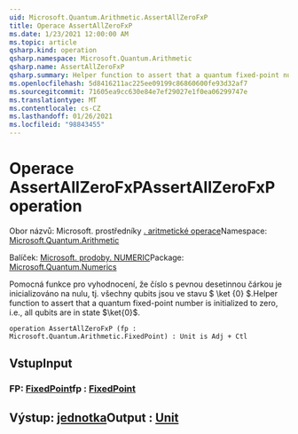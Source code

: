 ```yaml
---
uid: Microsoft.Quantum.Arithmetic.AssertAllZeroFxP
title: Operace AssertAllZeroFxP
ms.date: 1/23/2021 12:00:00 AM
ms.topic: article
qsharp.kind: operation
qsharp.namespace: Microsoft.Quantum.Arithmetic
qsharp.name: AssertAllZeroFxP
qsharp.summary: Helper function to assert that a quantum fixed-point number is initialized to zero, i.e., all qubits are in state $\ket{0}$.
ms.openlocfilehash: 5d8416211ac225ee09199c86860600fe93d32af7
ms.sourcegitcommit: 71605ea9cc630e84e7ef29027e1f0ea06299747e
ms.translationtype: MT
ms.contentlocale: cs-CZ
ms.lasthandoff: 01/26/2021
ms.locfileid: "98843455"
---
```

# <a name="assertallzerofxp-operation"></a><span data-ttu-id="fc2ff-102">Operace AssertAllZeroFxP</span><span class="sxs-lookup"><span data-stu-id="fc2ff-102">AssertAllZeroFxP operation</span></span>

<span data-ttu-id="fc2ff-103">Obor názvů: Microsoft. prostředníky [. aritmetické operace](xref:Microsoft.Quantum.Arithmetic)</span><span class="sxs-lookup"><span data-stu-id="fc2ff-103">Namespace: [Microsoft.Quantum.Arithmetic](xref:Microsoft.Quantum.Arithmetic)</span></span>

<span data-ttu-id="fc2ff-104">Balíček: [Microsoft. prodoby. NUMERIC](https://nuget.org/packages/Microsoft.Quantum.Numerics)</span><span class="sxs-lookup"><span data-stu-id="fc2ff-104">Package: [Microsoft.Quantum.Numerics](https://nuget.org/packages/Microsoft.Quantum.Numerics)</span></span>


<span data-ttu-id="fc2ff-105">Pomocná funkce pro vyhodnocení, že číslo s pevnou desetinnou čárkou je inicializováno na nulu, tj. všechny qubits jsou ve stavu $ \ket {0} $.</span><span class="sxs-lookup"><span data-stu-id="fc2ff-105">Helper function to assert that a quantum fixed-point number is initialized to zero, i.e., all qubits are in state $\ket{0}$.</span></span>

```qsharp
operation AssertAllZeroFxP (fp : Microsoft.Quantum.Arithmetic.FixedPoint) : Unit is Adj + Ctl
```


## <a name="input"></a><span data-ttu-id="fc2ff-106">Vstup</span><span class="sxs-lookup"><span data-stu-id="fc2ff-106">Input</span></span>

### <a name="fp--fixedpoint"></a><span data-ttu-id="fc2ff-107">FP: [FixedPoint](xref:Microsoft.Quantum.Arithmetic.FixedPoint)</span><span class="sxs-lookup"><span data-stu-id="fc2ff-107">fp : [FixedPoint](xref:Microsoft.Quantum.Arithmetic.FixedPoint)</span></span>





## <a name="output--unit"></a><span data-ttu-id="fc2ff-108">Výstup: [jednotka](xref:microsoft.quantum.lang-ref.unit)</span><span class="sxs-lookup"><span data-stu-id="fc2ff-108">Output : [Unit](xref:microsoft.quantum.lang-ref.unit)</span></span>

